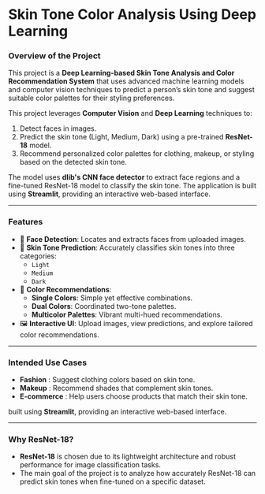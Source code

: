 # **Skin Tone Color Analysis Using Deep Learning**

### **Overview of the Project**

This project is a **Deep Learning-based Skin Tone Analysis and Color Recommendation System** that uses advanced machine learning models and computer vision techniques to predict a person’s skin tone and suggest suitable color palettes for their styling preferences.

This project leverages **Computer Vision** and **Deep Learning** techniques to:

1. Detect faces in images.
2. Predict the skin tone (Light, Medium, Dark) using a pre-trained **ResNet-18** model.
3. Recommend personalized color palettes for clothing, makeup, or styling based on the detected skin tone.

The model uses **dlib's CNN face detector** to extract face regions and a fine-tuned ResNet-18 model to classify the skin tone. The application is built using **Streamlit**, providing an interactive web-based interface.

---

### **Features**

- 🌟 **Face Detection**: Locates and extracts faces from uploaded images.
- 🎨 **Skin Tone Prediction**: Accurately classifies skin tones into three categories:
  - `Light`
  - `Medium`
  - `Dark`
- 🌈 **Color Recommendations**:
  - **Single Colors**: Simple yet effective combinations.
  - **Dual Colors**: Coordinated two-tone palettes.
  - **Multicolor Palettes**: Vibrant multi-hued recommendations.
- 🖼️ **Interactive UI**: Upload images, view predictions, and explore tailored color recommendations.

---

### **Intended Use Cases**

* **Fashion** : Suggest clothing colors based on skin tone.
* **Makeup** : Recommend shades that complement skin tones.
* **E-commerce** : Help users choose products that match their skin tone.

built using **Streamlit**, providing an interactive web-based interface.

---

### **Why ResNet-18?**

* **ResNet-18** is chosen due to its lightweight architecture and robust performance for image classification tasks.
* The main goal of the project is to analyze how accurately ResNet-18 can predict skin tones when fine-tuned on a specific dataset.
